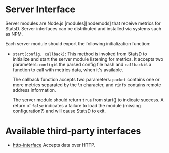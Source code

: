 # Server Interface

Server modules are Node.js [modules][nodemods] that receive metrics for StatsD.
Server interfaces can be distributed and installed via systems such as NPM.

Each server module should export the following initialization function:

* `start(config, callback)`: This method is invoked from StatsD to initialize
  and start the server module listening for metrics. It accepts two
  parameters: `config` is the parsed config file hash and `callback` is a
  function to call with metrics data, when it's available.

  The callback function accepts two parameters: `packet` contains one or more
  metrics separated by the \n character, and `rinfo` contains remote address
  information.

  The server module should return `true` from start() to indicate
  success. A return of `false` indicates a failure to load the module
  (missing configuration?) and will cause StatsD to exit.

# Available third-party interfaces

* [http-interface](https://github.com/msiebuhr/statsd-http-interface) Accepts data over HTTP.
